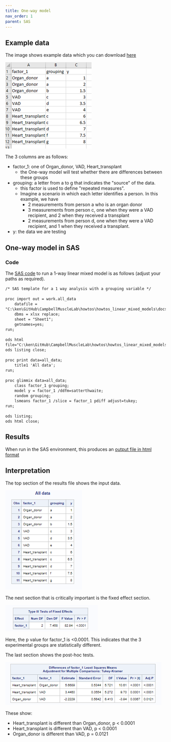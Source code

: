 ```yaml
---
title: One-way model
nav_order: 1
parent: SAS
---
```


## Example data

The image shows example data which you can download [here](one_way_data.xlsx)

![one_way_data](one_way_data.png)

The 3 columns are as follows:
+ factor_1: one of Organ_donor, VAD, Heart_transplant
  + the One-way model will test whether there are differences between these groups
+ grouping: a letter from a to g that indicates the "source" of the data.
  + this factor is used to define "repeated measures".
  + Imagine a scenario in which each letter identifies a person. In this example, we have
    + 2 measurements from person a who is an organ donor
    + 3 measurements from person c, one when they were a VAD recipient, and 2 when they received a transplant
    + 2 measurements from person d, one when they were a VAD recipient, and 1 when they received a transplant.
+ y: the data we are testing


## One-way model in SAS

### Code

The [SAS code](sas_code.sas) to run a 1-way linear mixed model is as follows (adjust your paths as required).

````
/* SAS template for a 1 way analysis with a grouping variable */

proc import out = work.all_data
	datafile = "C:\ken\GitHub\CampbellMuscleLab\howtos\howtos_linear_mixed_models\docs\pages\MATLAB\one_way_model\data\one_way_data.xlsx"
	dbms = xlsx replace;
	sheet = "Sheet1";
	getnames=yes;
run;

ods html file="C:\ken\GitHub\CampbellMuscleLab\howtos\howtos_linear_mixed_models\docs\pages\MATLAB\one_way_model\sas_results\sas_results.html";
ods listing close;

proc print data=all_data;
	title1 'All data';
run;

proc glimmix data=all_data;
	class factor_1 grouping;
	model y = factor_1 /ddfm=satterthwaite;
	random grouping;
	lsmeans factor_1 /slice = factor_1 pdiff adjust=tukey;
run;

ods listing;
ods html close;
````

## Results

When run in the SAS environment, this produces an [output file in html format](sas_results.html)

## Interpretation

The top section of the results file shows the input data.

![SAS_input_data](sas_input_data.png)

The next section that is critically important is the fixed effect section.

![SAS_main_effect](sas_main_effect.png)

Here, the p value for factor_1 is <0.0001. This indicates that the 3 experimental groups are statistically different.

The last section shows the post-hoc tests.

![SAS_post_hoc_tests](sas_post_hoc_tests.png)

These show:
+ Heart_transplant is different than Organ_donor, p < 0.0001
+ Heart_transplant is different than VAD, p < 0.0001
+ Organ_donor is different than VAD, p = 0.0121

